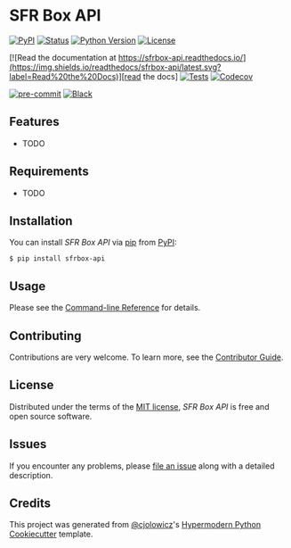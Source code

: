 # SFR Box API

[![PyPI](https://img.shields.io/pypi/v/sfrbox-api.svg)][pypi_]
[![Status](https://img.shields.io/pypi/status/sfrbox-api.svg)][status]
[![Python Version](https://img.shields.io/pypi/pyversions/sfrbox-api)][python version]
[![License](https://img.shields.io/pypi/l/sfrbox-api)][license]

[![Read the documentation at https://sfrbox-api.readthedocs.io/](https://img.shields.io/readthedocs/sfrbox-api/latest.svg?label=Read%20the%20Docs)][read the docs]
[![Tests](https://github.com/epenet/sfrbox-api/workflows/Tests/badge.svg)][tests]
[![Codecov](https://codecov.io/gh/epenet/sfrbox-api/branch/main/graph/badge.svg)][codecov]

[![pre-commit](https://img.shields.io/badge/pre--commit-enabled-brightgreen?logo=pre-commit&logoColor=white)][pre-commit]
[![Black](https://img.shields.io/badge/code%20style-black-000000.svg)][black]

[pypi_]: https://pypi.org/project/sfrbox-api/
[status]: https://pypi.org/project/sfrbox-api/
[python version]: https://pypi.org/project/sfrbox-api
[read the docs]: https://sfrbox-api.readthedocs.io/
[tests]: https://github.com/epenet/sfrbox-api/actions?workflow=Tests
[codecov]: https://app.codecov.io/gh/epenet/sfrbox-api
[pre-commit]: https://github.com/pre-commit/pre-commit
[black]: https://github.com/psf/black

## Features

- TODO

## Requirements

- TODO

## Installation

You can install _SFR Box API_ via [pip] from [PyPI]:

```console
$ pip install sfrbox-api
```

## Usage

Please see the [Command-line Reference] for details.

## Contributing

Contributions are very welcome.
To learn more, see the [Contributor Guide].

## License

Distributed under the terms of the [MIT license][license],
_SFR Box API_ is free and open source software.

## Issues

If you encounter any problems,
please [file an issue] along with a detailed description.

## Credits

This project was generated from [@cjolowicz]'s [Hypermodern Python Cookiecutter] template.

[@cjolowicz]: https://github.com/cjolowicz
[pypi]: https://pypi.org/
[hypermodern python cookiecutter]: https://github.com/cjolowicz/cookiecutter-hypermodern-python
[file an issue]: https://github.com/epenet/sfrbox-api/issues
[pip]: https://pip.pypa.io/

<!-- github-only -->

[license]: https://github.com/epenet/sfrbox-api/blob/main/LICENSE
[contributor guide]: https://github.com/epenet/sfrbox-api/blob/main/CONTRIBUTING.md
[command-line reference]: https://sfrbox-api.readthedocs.io/en/latest/usage.html

